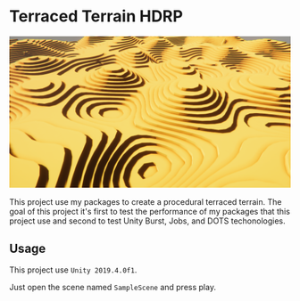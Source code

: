 # Terraced Terrain HDRP

![](./image/Capture.PNG)

This project use my packages to create a procedural terraced terrain. The goal of this project it's first to test the performance of my packages that this project use and second to test Unity Burst, Jobs, and DOTS techonologies.

## Usage
This project use `Unity 2019.4.0f1`.

Just open the scene named `SampleScene` and press play.